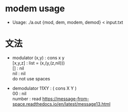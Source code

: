 # modem usage
- Usage: ./a.out {mod, dem, modem, demod} < input.txt

# 文法

- modulator
(x,y) : cons x y  
[x,y,z] : list = (x,(y,(z,nil)))  
[] : nil  
nil : nil  
do not use spaces

- demodulator
11XY : ( cons X Y )  
00 : nil  
number : read https://message-from-space.readthedocs.io/en/latest/message13.html
